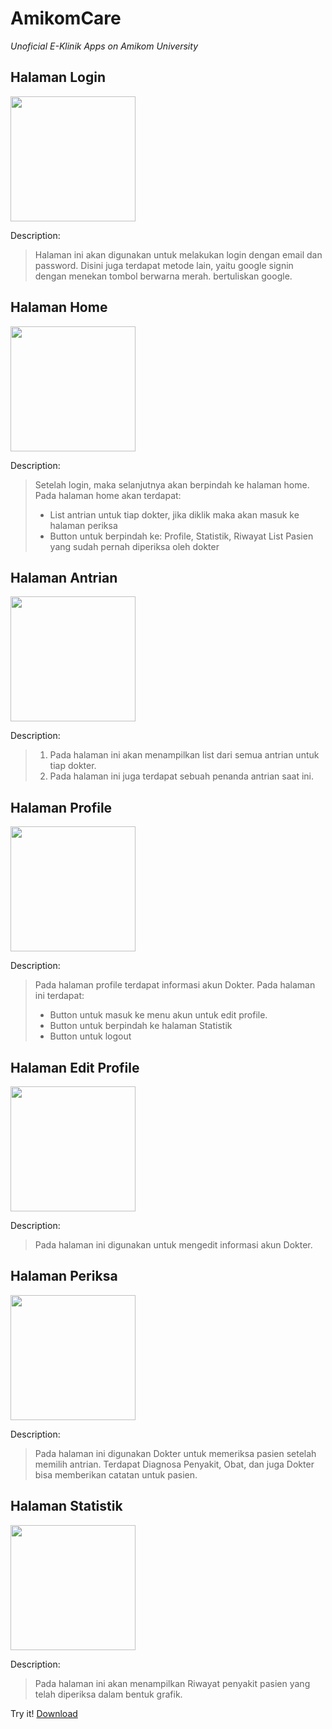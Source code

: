 # AmikomCare

_Unoficial E-Klinik Apps on Amikom University_

## Halaman Login

<img src="https://github.com/pengdst/AmikomCare/blob/storage/amikomcare_login.jpg" width="200"/>

Description:
>  Halaman ini akan digunakan untuk melakukan login dengan email dan password. Disini juga terdapat metode lain, yaitu google signin dengan menekan tombol berwarna merah. bertuliskan google.

## Halaman Home

<img src="https://github.com/pengdst/AmikomCare/blob/storage/amikomcare_home.jpg" width="200"/>

Description:
> Setelah login, maka selanjutnya akan berpindah ke halaman home.
> Pada halaman home akan terdapat:
> * List antrian untuk tiap dokter, jika diklik maka akan masuk ke halaman periksa
> * Button untuk berpindah ke: Profile, Statistik, Riwayat List Pasien yang sudah pernah diperiksa oleh dokter


## Halaman Antrian

<img src="https://github.com/pengdst/AmikomCare/blob/storage/amikomcare_antrian.jpg" width="200"/>

Description:
> 1. Pada halaman ini akan menampilkan list dari semua antrian untuk tiap dokter.
> 2. Pada halaman ini juga terdapat sebuah penanda antrian saat ini.


## Halaman Profile

<img src="https://github.com/pengdst/AmikomCare/blob/storage/amikomcare_profile.jpg" width="200"/>

Description:
> Pada halaman profile terdapat informasi akun Dokter.
> Pada halaman ini terdapat:
> * Button untuk masuk ke menu akun untuk edit profile.
> * Button untuk berpindah ke halaman Statistik
> * Button untuk logout


## Halaman Edit Profile

<img src="https://github.com/pengdst/AmikomCare/blob/storage/amikomcare_editprofile.jpg" width="200"/>

Description:
> Pada halaman ini digunakan untuk mengedit informasi akun Dokter.


## Halaman Periksa

<img src="https://github.com/pengdst/AmikomCare/blob/storage/amikomcare_periksa.jpg" width="200"/>

Description:
> Pada halaman ini digunakan Dokter untuk memeriksa pasien setelah memilih antrian.
> Terdapat Diagnosa Penyakit, Obat, dan juga Dokter bisa memberikan catatan untuk pasien.


## Halaman Statistik

<img src="https://github.com/pengdst/AmikomCare/blob/storage/amikomcare_chartstatistik.jpg" width="200"/>

Description:
> Pada halaman ini akan menampilkan Riwayat penyakit pasien yang telah diperiksa dalam bentuk grafik.

Try it! <a href="https://drive.google.com/open?id=1vpQjQmgtW_bR_Pn0y3ZHnYVAKdScQijJ">Download</a>
